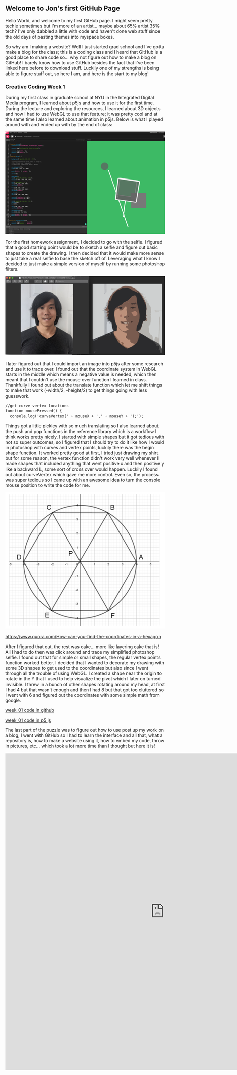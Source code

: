 ## Welcome to Jon's first GitHub Page

Hello World, and welcome to my first GitHub page. I might seem pretty techie sometimes but I'm more of an artist... maybe about 65% artist 35% tech? I've only dabbled a little with code and haven't done web stuff since the old days of pasting themes into myspace boxes. 

So why am I making a website? Well I just started grad school and I've gotta make a blog for the class; this is a coding class and I heard that GitHub is a good place to share code so... why not figure out how to make a blog on GitHub! I barely know how to use GitHub besides the fact that I've been linked here before to download stuff. Luckily one of my strengths is being able to figure stuff out, so here I am, and here is the start to my blog!

### Creative Coding Week 1

During my first class in graduate school at NYU in the Integrated Digital Media program, I learned about p5js and how to use it for the first time. During the lecture and exploring the resources, I learned about 3D objects and how I had to use WebGL to use that feature; it was pretty cool and at the same time I also learned about animation in p5js. Below is what I played around with and ended up with by the end of class:

![firstcode](https://raw.githubusercontent.com/phanman71/jons_github/week01/Screen%20Shot%202020-09-06%20at%209.02.55%20PM.png)

For the first homework assignment, I decided to go with the selfie. I figured that a good starting point would be to sketch a selfie and figure out basic shapes to create the drawing. I then decided that it would make more sense to just take a real selfie to base the sketch off of. Leveraging what I know I decided to just make a simple version of myself by running some photoshop filters. 

![photoshop](https://raw.githubusercontent.com/phanman71/jons_github/week01/Screen%20Shot%202020-09-06%20at%209.01.01%20PM.png)

I later figured out that I could import an image into p5js after some research and use it to trace over. I found out that the coordinate system in WebGL starts in the middle which means a negative value is needed, which then meant that I couldn't use the mouse over function I learned in class. Thankfully I found out about the translate function which let me shift things to make that work (-width/2, -height/2) to get things going with less guesswork.


```markdown
//get curve vertex locations
function mousePressed() {
  console.log('curveVertex(' + mouseX + ',' + mouseY + ');');
```

Things got a little pickley with so much translating so I also learned about the push and pop functions in the reference library which is a workflow I think works pretty nicely. I started with simple shapes but it got tedious with not so super outcomes, so I figured that I should try to do it like how I would in photoshop with curves and vertex points, luckily there was the begin shape function. It worked pretty good at first, I tried just drawing my shirt but for some reason, the vertex function didn't work very well whenever I made shapes that included anything that went positive x and then positive y like a backward L, some sort of cross over would happen. Luckily I found out about curveVertex which gave me more control. Even so, the process was super tedious so I came up with an awesome idea to turn the console mouse position to write the code for me. 

![hexagon](https://raw.githubusercontent.com/phanman71/jons_github/week01/Screen%20Shot%202020-09-06%20at%209.11.44%20PM.png)

https://www.quora.com/How-can-you-find-the-coordinates-in-a-hexagon

After I figured that out, the rest was cake... more like layering cake that is! All I had to do then was click around and trace my simplified photoshop selfie. I found out that for simple or small shapes, the regular vertex points function worked better. I decided that I wanted to decorate my drawing with some 3D shapes to get used to the coordinates but also since I went through all the trouble of using WebGL. I created a shape near the origin to rotate in the Y that I used to help visualize the pivot which I later on turned invisible. I threw in a bunch of other shapes rotating around my head, at first I had 4 but that wasn't enough and then I had 8 but that got too cluttered so I went with 6 and figured out the coordinates with some simple math from google.

[week_01 code in github](https://github.com/phanman71/jons_github/blob/week01/Jon_01_selfie/sketch.js)

[week_01 code in p5 js](https://editor.p5js.org/phanman/sketches/Hdo3V8C0X)

The last part of the puzzle was to figure out how to use post up my work on a blog, I went with GitHub so I had to learn the interface and all that, what a repository is, how to make a website using it, how to embed my code, throw in pictures, etc... which took a lot more time than I thought but here it is!

<iframe style="width: 1000px; height: 1000px; overflow: hidden;"  scrolling="no" frameborder="0"
src="https://editor.p5js.org/phanman/embed/bmr3uVzmw">
</iframe>

